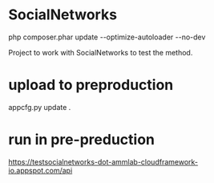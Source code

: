 # SocialNetworks

php composer.phar update --optimize-autoloader --no-dev


Project to work with SocialNetworks to test the method.
# upload to preproduction
appcfg.py update .

# run in pre-preduction
https://testsocialnetworks-dot-ammlab-cloudframework-io.appspot.com/api

